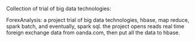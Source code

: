 Collection of trial of big data technologies:

ForexAnalysis: 
a project trial of big data technologies, hbase, map reduce, spark batch, and eventually, spark sql. 
the project opens reads real time foreign exchange data from oanda.com, 
then put all the data to hbase. 
